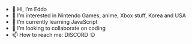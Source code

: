 - 👋 Hi, I’m Eddo
- 👀 I’m interested in Nintendo Games, anime, Xbox stuff, Korea and USA
- 🌱 I’m currently learning JavaScript
- 💞️ I’m looking to collaborate on coding
- 📫 How to reach me: DISCORD :D 

<!---
'Tis is a ✨ special ✨ repository because its `README.md` (this file) appears on your GitHub profile.
You can click the Preview link to take a look at your changes.
--->

